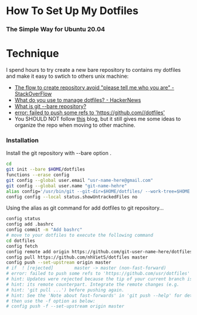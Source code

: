 # How To Set Up My Dotfiles
### The Simple Way for Ubuntu 20.04
# Technique

I spend hours to try create a new bare repository to contains my dotfiles and make it easy to swtich to others unix machine: 
- [The flow to create repository avoid "please tell me who you are" - StackOverFlow](https://stackoverflow.com/questions/11656761/git-please-tell-me-who-you-are-error)
- [What do you use to manage dotfiles? - HackerNews](https://news.ycombinator.com/item?id=11070797)
- [What is git --bare repository?](http://gitready.com/advanced/2009/02/01/push-to-only-bare-repositories.html)
- [error: failed to push some refs to 'https://github.com/<your-repo>/dotfiles'
](https://stackoverflow.com/questions/39399804/updates-were-rejected-because-the-tip-of-your-current-branch-is-behind-its-remot)
- You SHOULD NOT follow [this](https://www.atlassian.com/git/tutorials/dotfiles) blog, but it still gives me some ideas to organize the repo when moving to other machine.
### Installation

Install the git repository with --bare option .

```sh
cd 
git init --bare $HOME/dotfiles
functions --erase config
git config --global user.email "usr-name-here@gmail.com"
git config --global user.name "git-name-hehre"
alias config='/usr/bin/git --git-dir=$HOME/dotfiles/ --work-tree=$HOME'
config config --local status.showUntrackedFiles no
```

Using the alias as git command for add dotfiles to git repository...

```sh
config status
config add .bashrc
config commit -m "Add bashrc"
# move to your dotfiles to execute the following command
cd dotfiles
config fetch
config remote add origin https://github.com/git-user-name-here/dotfiles
config pull https://github.com/nhVietS/dotfiles master
config push --set-upstream origin master
# if  ! [rejected]        master -> master (non-fast-forward)
# error: failed to push some refs to 'https://github.com/usr/dotfiles'
# hint: Updates were rejected because the tip of your current branch is behind
# hint: its remote counterpart. Integrate the remote changes (e.g.
# hint: 'git pull ...') before pushing again.
# hint: See the 'Note about fast-forwards' in 'git push --help' for details.
# then use the -f option as below:
# config push -f --set-upstream origin master

```


